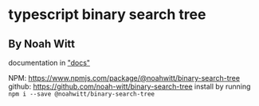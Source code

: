 # typescript binary search tree
## By Noah Witt

documentation in ["docs"](docs/globals.md)

NPM: https://www.npmjs.com/package/@noahwitt/binary-search-tree
github: https://github.com/noah-witt/binary-search-tree
install by running `npm i --save @noahwitt/binary-search-tree`